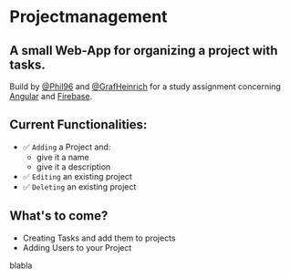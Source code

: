 # Projectmanagement

## A small Web-App for organizing a project with tasks.
Build by [@Phil96](https://github.com/Phil96) and [@GrafHeinrich](https://github.com/GrafHeinrich) for a study assignment concerning [Angular](https://angular.io/) and [Firebase](https://firebase.google.com/).

## Current Functionalities:
* :white_check_mark: `Adding` a Project and:
    * give it a name
    * give it a description
* :white_check_mark: `Editing` an existing project
* :white_check_mark: `Deleting` an existing project

## What's to come?
* Creating Tasks and add them to projects
* Adding Users to your Project

blabla